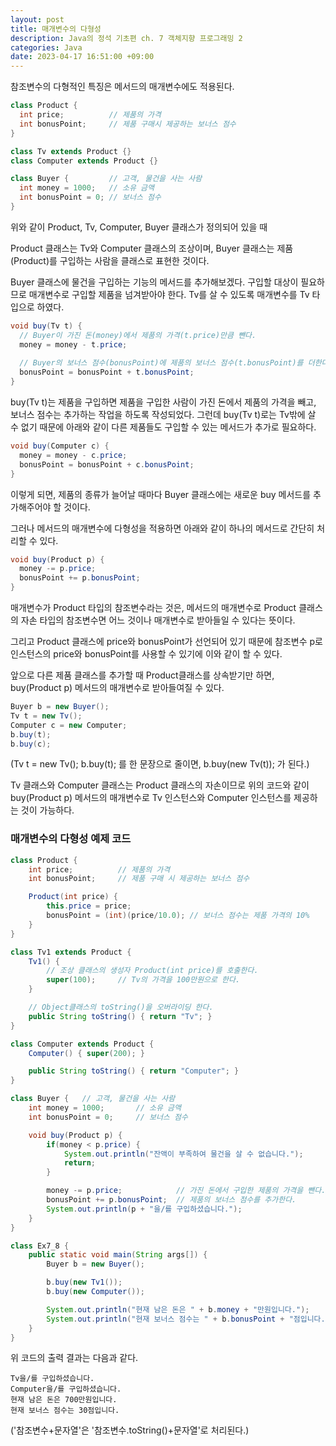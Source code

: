 ```yaml
---
layout: post
title: 매개변수의 다형성
description: Java의 정석 기초편 ch. 7 객체지향 프로그래밍 2
categories: Java
date: 2023-04-17 16:51:00 +09:00
---
```

참조변수의 다형적인 특징은 메서드의 매개변수에도 적용된다.

```java
class Product {
  int price;          // 제품의 가격
  int bonusPoint;     // 제품 구매시 제공하는 보너스 점수
}

class Tv extends Product {}
class Computer extends Product {}

class Buyer {         // 고객, 물건을 사는 사람
  int money = 1000;   // 소유 금액
  int bonusPoint = 0; // 보너스 점수
}
```

위와 같이 Product, Tv, Computer, Buyer 클래스가 정의되어 있을 때

Product 클래스는 Tv와 Computer 클래스의 조상이며, Buyer 클래스는 제품(Product)를 구입하는 사람을 클래스로 표현한 것이다.

Buyer 클래스에 물건을 구입하는 기능의 메서드를 추가해보겠다. 구입할 대상이 필요하므로 매개변수로 구입할 제품을 넘겨받아야 한다. Tv를 살 수 있도록 매개변수를 Tv 타입으로 하였다.

```java
void buy(Tv t) {
  // Buyer이 가진 돈(money)에서 제품의 가격(t.price)만큼 뺀다.
  money = money - t.price;
  
  // Buyer의 보너스 점수(bonusPoint)에 제품의 보너스 점수(t.bonusPoint)를 더한다.
  bonusPoint = bonusPoint + t.bonusPoint;
}
```

buy(Tv t)는 제품을 구입하면 제품을 구입한 사람이 가진 돈에서 제품의 가격을 빼고, 보너스 점수는 추가하는 작업을 하도록 작성되었다. 그런데 buy(Tv t)로는 Tv밖에 살 수 없기 때문에 아래와 같이 다른 제품들도 구입할 수 있는 메서드가 추가로 필요하다.

```java
void buy(Computer c) {
  money = money - c.price;
  bonusPoint = bonusPoint + c.bonusPoint;
}
```

이렇게 되면, 제품의 종류가 늘어날 때마다 Buyer 클래스에는 새로운 buy 메서드를 추가해주어야 할 것이다.

그러나 메서드의 매개변수에 다형성을 적용하면 아래와 같이 하나의 메서드로 간단히 처리할 수 있다.

```java
void buy(Product p) {
  money -= p.price;
  bonusPoint += p.bonusPoint;
}
```

매개변수가 Product 타입의 참조변수라는 것은, 메서드의 매개변수로 Product 클래스의 자손 타입의 참조변수면 어느 것이나 매개변수로 받아들일 수 있다는 뜻이다.

그리고 Product 클래스에 price와 bonusPoint가 선언되어 있기 때문에 참조변수 p로 인스턴스의 price와 bonusPoint를 사용할 수 있기에 이와 같이 할 수 있다.

앞으로 다른 제품 클래스를 추가할 때 Product클래스를 상속받기만 하면, buy(Product p) 메서드의 매개변수로 받아들여질 수 있다.

```java
Buyer b = new Buyer();
Tv t = new Tv();
Computer c = new Computer;
b.buy(t);
b.buy(c);
```

(Tv t = new Tv(); b.buy(t); 를 한 문장으로 줄이면, b.buy(new Tv(t)); 가 된다.)

Tv 클래스와 Computer 클래스는 Product 클래스의 자손이므로 위의 코드와 같이 buy(Product p) 메서드의 매개변수로 Tv 인스턴스와 Computer 인스턴스를 제공하는 것이 가능하다.


### 매개변수의 다형성 예제 코드

```java
class Product {
	int price;			// 제품의 가격 
	int bonusPoint;		// 제품 구매 시 제공하는 보너스 점수 

	Product(int price) {
		this.price = price;
		bonusPoint = (int)(price/10.0);	// 보너스 점수는 제품 가격의 10% 
	}
}

class Tv1 extends Product {
	Tv1() {
		// 조상 클래스의 생성자 Product(int price)를 호출한다. 
		super(100);		// Tv의 가격을 100만원으로 한다. 
	}

	// Object클래스의 toString()을 오버라이딩 한다. 
	public String toString() { return "Tv"; }
}

class Computer extends Product {
	Computer() { super(200); }

	public String toString() { return "Computer"; }
}

class Buyer {	// 고객, 물건을 사는 사람 
	int money = 1000;		// 소유 금액 
	int bonusPoint = 0;		// 보너스 점수 

	void buy(Product p) {
		if(money < p.price) {
			System.out.println("잔액이 부족하여 물건을 살 수 없습니다.");
			return;
		}

		money -= p.price;            // 가진 돈에서 구입한 제품의 가격을 뺀다. 
		bonusPoint += p.bonusPoint;  // 제품의 보너스 점수를 추가한다. 
		System.out.println(p + "을/를 구입하셨습니다.");
	}
}

class Ex7_8 {
	public static void main(String args[]) {
		Buyer b = new Buyer();

		b.buy(new Tv1());
		b.buy(new Computer());

		System.out.println("현재 남은 돈은 " + b.money + "만원입니다.");
		System.out.println("현재 보너스 점수는 " + b.bonusPoint + "점입니다.");
	}
}
```

위 코드의 출력 결과는 다음과 같다.

```
Tv을/를 구입하셨습니다.
Computer을/를 구입하셨습니다.
현재 남은 돈은 700만원입니다.
현재 보너스 점수는 30점입니다.
```

('참조변수+문자열'은 '참조변수.toString()+문자열'로 처리된다.)
